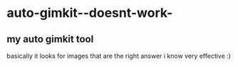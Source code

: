# auto-gimkit--doesnt-work-
## my auto gimkit tool
basically it looks for images that are the right answer i know very effective :)
